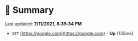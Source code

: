 # 📖 Summary
Last updated: **7/11/2021, 8:39:34 PM**

- `GET` [https://google.com](https://google.com) - **Up** (135ms)
